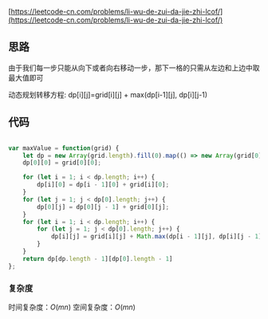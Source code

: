 [https://leetcode-cn.com/problems/li-wu-de-zui-da-jie-zhi-lcof/](https://leetcode-cn.com/problems/li-wu-de-zui-da-jie-zhi-lcof/)

## 思路

由于我们每一步只能从向下或者向右移动一步，那下一格的只需从左边和上边中取最大值即可

动态规划转移方程: dp[i][j]=grid[i][j] + max(dp[i-1][j], dp[i][j-1)


## 代码
```js

var maxValue = function(grid) {
    let dp = new Array(grid.length).fill(0).map(() => new Array(grid[0].length).fill(0));
    dp[0][0] = grid[0][0];

    for (let i = 1; i < dp.length; i++) {
        dp[i][0] = dp[i - 1][0] + grid[i][0];
    }
    for (let j = 1; j < dp[0].length; j++) {
        dp[0][j] = dp[0][j - 1] + grid[0][j];
    }
    for (let i = 1; i < dp.length; i++) {
        for (let j = 1; j < dp[0].length; j++) {
            dp[i][j] = grid[i][j] + Math.max(dp[i - 1][j], dp[i][j - 1]);
        }
    }
    return dp[dp.length - 1][dp[0].length - 1]
};

```

### 复杂度
时间复杂度：$O(mn)$
空间复杂度：$O(mn)$